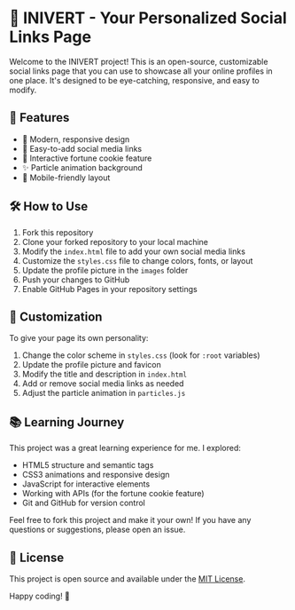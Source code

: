 # 🌟 INIVERT - Your Personalized Social Links Page

Welcome to the INIVERT project! This is an open-source, customizable social links page that you can use to showcase all your online profiles in one place. It's designed to be eye-catching, responsive, and easy to modify.

## 🚀 Features

- 🎨 Modern, responsive design
- 🔗 Easy-to-add social media links
- 🍪 Interactive fortune cookie feature
- ✨ Particle animation background
- 📱 Mobile-friendly layout

## 🛠️ How to Use

1. Fork this repository
2. Clone your forked repository to your local machine
3. Modify the `index.html` file to add your own social media links
4. Customize the `styles.css` file to change colors, fonts, or layout
5. Update the profile picture in the `images` folder
6. Push your changes to GitHub
7. Enable GitHub Pages in your repository settings

## 🎨 Customization

To give your page its own personality:

1. Change the color scheme in `styles.css` (look for `:root` variables)
2. Update the profile picture and favicon
3. Modify the title and description in `index.html`
4. Add or remove social media links as needed
5. Adjust the particle animation in `particles.js`

## 📚 Learning Journey

This project was a great learning experience for me. I explored:

- HTML5 structure and semantic tags
- CSS3 animations and responsive design
- JavaScript for interactive elements
- Working with APIs (for the fortune cookie feature)
- Git and GitHub for version control

Feel free to fork this project and make it your own! If you have any questions or suggestions, please open an issue.

## 📄 License

This project is open source and available under the [MIT License](LICENSE).

Happy coding! 🚀
